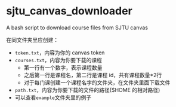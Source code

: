 # sjtu_canvas_downloader

A bash script to download course files from SJTU canvas



在同文件夹里应创建：

- `token.txt`，内容为你的 canvas token
- `courses.txt`，内容为你要下载的课程
  - 第一行有一个数字，表示课程数量
  - 之后第一行是课程名，第二行是课程 id，共有课程数量*2行
  - 对于每门课创建一个课程名字的文件夹，在文件夹里面下载文件
- `path.txt`，内容为你要下载的文件的路径($HOME 的相对路径)
- 可以查看`example`文件夹里的例子
